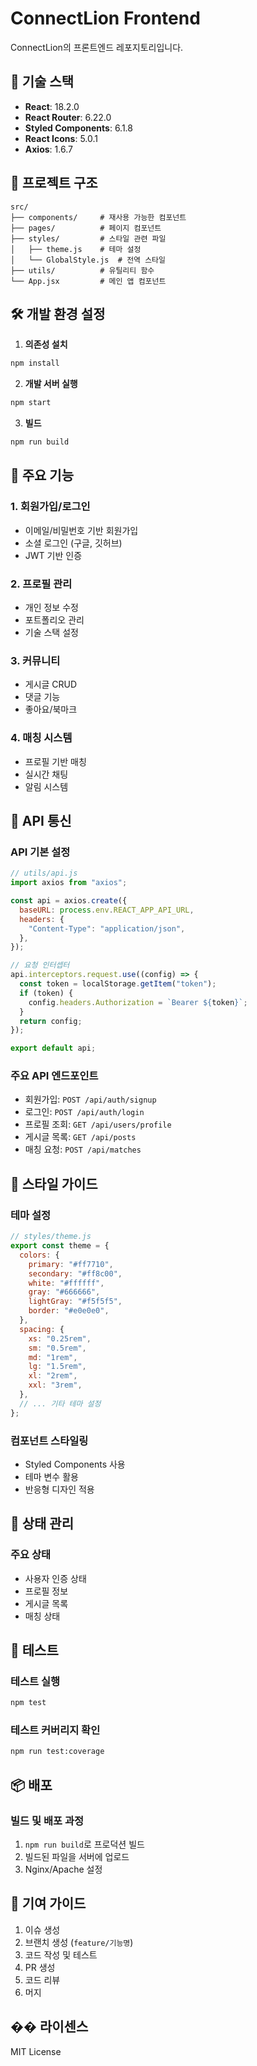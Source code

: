 # ConnectLion Frontend

ConnectLion의 프론트엔드 레포지토리입니다.

## 🚀 기술 스택

- **React**: 18.2.0
- **React Router**: 6.22.0
- **Styled Components**: 6.1.8
- **React Icons**: 5.0.1
- **Axios**: 1.6.7

## 📁 프로젝트 구조

```
src/
├── components/     # 재사용 가능한 컴포넌트
├── pages/          # 페이지 컴포넌트
├── styles/         # 스타일 관련 파일
│   ├── theme.js    # 테마 설정
│   └── GlobalStyle.js  # 전역 스타일
├── utils/          # 유틸리티 함수
└── App.jsx         # 메인 앱 컴포넌트
```

## 🛠️ 개발 환경 설정

1. **의존성 설치**

```bash
npm install
```

2. **개발 서버 실행**

```bash
npm start
```

3. **빌드**

```bash
npm run build
```

## 🔧 주요 기능

### 1. 회원가입/로그인

- 이메일/비밀번호 기반 회원가입
- 소셜 로그인 (구글, 깃허브)
- JWT 기반 인증

### 2. 프로필 관리

- 개인 정보 수정
- 포트폴리오 관리
- 기술 스택 설정

### 3. 커뮤니티

- 게시글 CRUD
- 댓글 기능
- 좋아요/북마크

### 4. 매칭 시스템

- 프로필 기반 매칭
- 실시간 채팅
- 알림 시스템

## 📝 API 통신

### API 기본 설정

```javascript
// utils/api.js
import axios from "axios";

const api = axios.create({
  baseURL: process.env.REACT_APP_API_URL,
  headers: {
    "Content-Type": "application/json",
  },
});

// 요청 인터셉터
api.interceptors.request.use((config) => {
  const token = localStorage.getItem("token");
  if (token) {
    config.headers.Authorization = `Bearer ${token}`;
  }
  return config;
});

export default api;
```

### 주요 API 엔드포인트

- 회원가입: `POST /api/auth/signup`
- 로그인: `POST /api/auth/login`
- 프로필 조회: `GET /api/users/profile`
- 게시글 목록: `GET /api/posts`
- 매칭 요청: `POST /api/matches`

## 🎨 스타일 가이드

### 테마 설정

```javascript
// styles/theme.js
export const theme = {
  colors: {
    primary: "#ff7710",
    secondary: "#ff8c00",
    white: "#ffffff",
    gray: "#666666",
    lightGray: "#f5f5f5",
    border: "#e0e0e0",
  },
  spacing: {
    xs: "0.25rem",
    sm: "0.5rem",
    md: "1rem",
    lg: "1.5rem",
    xl: "2rem",
    xxl: "3rem",
  },
  // ... 기타 테마 설정
};
```

### 컴포넌트 스타일링

- Styled Components 사용
- 테마 변수 활용
- 반응형 디자인 적용

## 🔄 상태 관리

### 주요 상태

- 사용자 인증 상태
- 프로필 정보
- 게시글 목록
- 매칭 상태

## 🧪 테스트

### 테스트 실행

```bash
npm test
```

### 테스트 커버리지 확인

```bash
npm run test:coverage
```

## 📦 배포

### 빌드 및 배포 과정

1. `npm run build`로 프로덕션 빌드
2. 빌드된 파일을 서버에 업로드
3. Nginx/Apache 설정

## 🤝 기여 가이드

1. 이슈 생성
2. 브랜치 생성 (`feature/기능명`)
3. 코드 작성 및 테스트
4. PR 생성
5. 코드 리뷰
6. 머지

## �� 라이센스

MIT License
